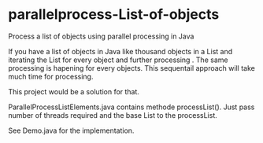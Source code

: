 # parallelprocess-List-of-objects
Process a list of objects using parallel processing in Java

If you have a list of objects in Java like thousand objects in a List and iterating the List for every object and further processing . The same processing is hapening for every objects. This sequentail approach will take much time for processing.

This project would be a solution for that.

ParallelProcessListElements.java contains methode processList().
Just pass number of threads required and the base List to the processList.

See Demo.java for the implementation.
